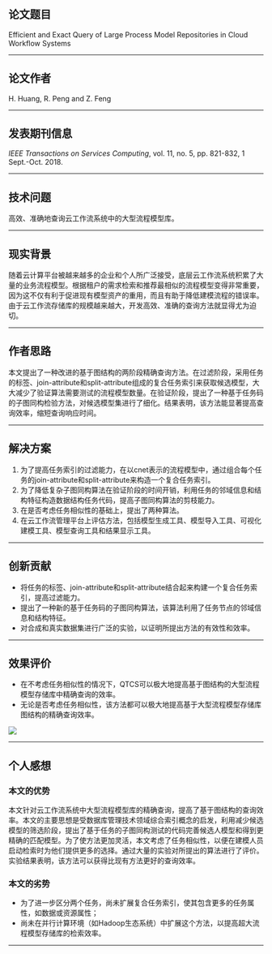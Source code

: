 ## 论文题目

Efficient and Exact Query of Large Process Model Repositories in Cloud Workflow Systems

---

## 论文作者

H. Huang, R. Peng and Z. Feng

---

## 发表期刊信息

*IEEE Transactions on Services Computing*, vol. 11, no. 5, pp. 821-832, 1 Sept.-Oct. 2018.

---

## 技术问题

高效、准确地查询云工作流系统中的大型流程模型库。

---

## 现实背景

随着云计算平台被越来越多的企业和个人所广泛接受，底层云工作流系统积累了大量的业务流程模型。根据租户的需求检索和推荐最相似的流程模型变得非常重要，因为这不仅有利于促进现有模型资产的重用，而且有助于降低建模流程的错误率。由于云工作流存储库的规模越来越大，开发高效、准确的查询方法就显得尤为迫切。

---

## 作者思路

本文提出了一种改进的基于图结构的两阶段精确查询方法。在过滤阶段，采用任务的标签、join-attribute和split-attribute组成的复合任务索引来获取候选模型，大大减少了验证算法需要测试的流程模型数量。在验证阶段，提出了一种基于任务码的子图同构检验方法，对候选模型集进行了细化。结果表明，该方法能显著提高查询效率，缩短查询响应时间。

---

## 解决方案

1. 为了提高任务索引的过滤能力，在以cnet表示的流程模型中，通过组合每个任务的join-attribute和split-attribute来构造一个复合任务索引。
2. 为了降低复杂子图同构算法在验证阶段的时间开销，利用任务的邻域信息和结构特征构造数据结构任务代码，提高子图同构算法的剪枝能力。
3. 在是否考虑任务相似性的基础上，提出了两种算法。
4. 在云工作流管理平台上评估方法，包括模型生成工具、模型导入工具、可视化建模工具、模型查询工具和结果显示工具。

---

## 创新贡献

- 将任务的标签、join-attribute和split-attribute结合起来构建一个复合任务索引，提高过滤能力。
- 提出了一种新的基于任务码的子图同构算法，该算法利用了任务节点的邻域信息和结构特征。
- 对合成和真实数据集进行广泛的实验，以证明所提出方法的有效性和效率。

---

## 效果评价

- 在不考虑任务相似性的情况下，QTCS可以极大地提高基于图结构的大型流程模型存储库中精确查询的效率。
- 无论是否考虑任务相似性，该方法都可以极大地提高基于大型流程模型存储库图结构的精确查询效率。

![](https://i.loli.net/2019/06/21/5d0c2befa5e0577556.png)

---

## 个人感想

### 本文的优势

本文针对云工作流系统中大型流程模型库的精确查询，提高了基于图结构的查询效率。本文的主要思想是受数据库管理技术领域综合索引概念的启发，利用减少候选模型的筛选阶段，提出了基于任务的子图同构测试的代码完善候选人模型和得到更精确的匹配模型。为了使方法更加灵活，本文考虑了任务相似性，以便在建模人员启动检索时为他们提供更多的选择。通过大量的实验对所提出的算法进行了评价。实验结果表明，该方法可以获得比现有方法更好的查询效率。

### 本文的劣势

- 为了进一步区分两个任务，尚未扩展复合任务索引，使其包含更多的任务属性，如数据或资源属性；
- 尚未在并行计算环境（如Hadoop生态系统）中扩展这个方法，以提高超大流程模型存储库的检索效率。

---